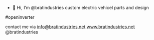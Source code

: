 - 👋 Hi, I’m @bratindustries
custom electric vehicel parts and design

#openinverter

contact me via info@bratindustries.net
www.bratindustries.net
@bratindustries 
